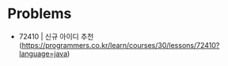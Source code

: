 # Problems

- 72410 | 신규 아이디 추천 (https://programmers.co.kr/learn/courses/30/lessons/72410?language=java)